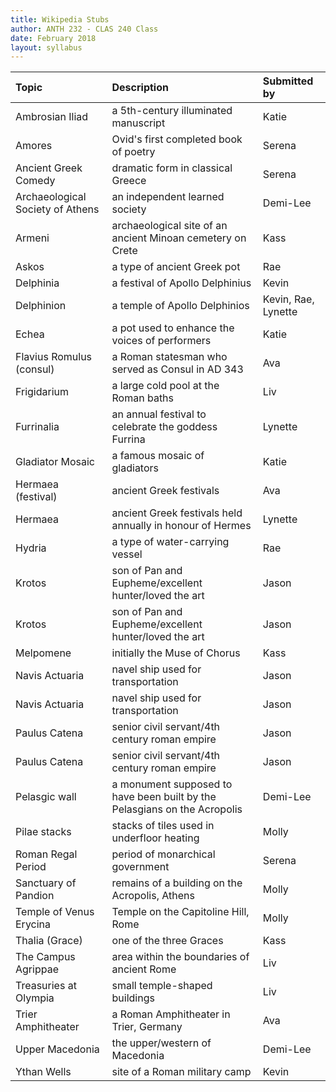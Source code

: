 ```yaml
---
title: Wikipedia Stubs
author: ANTH 232 - CLAS 240 Class
date: February 2018
layout: syllabus
---
```


| Topic | Description | Submitted by |
|:---|:---|:---|
|Ambrosian Iliad | a 5th-century illuminated manuscript| Katie |
|Amores | Ovid's first completed book of poetry| Serena |
|Ancient Greek Comedy | dramatic form in classical Greece| Serena |
|Archaeological Society of Athens| an independent learned society | Demi-Lee |
|Armeni | archaeological site of an ancient Minoan cemetery on Crete | Kass |
|Askos | a type of ancient Greek pot| Rae |
|Delphinia | a festival of Apollo Delphinius| Kevin |
|Delphinion | a temple of Apollo Delphinios| Kevin, Rae, Lynette |
|Echea | a pot used to enhance the voices of performers | Katie |
|Flavius Romulus (consul) | a Roman statesman who served as Consul in AD 343| Ava |
|Frigidarium| a large cold pool at the Roman baths| Liv |
|Furrinalia | an annual festival to celebrate the goddess Furrina| Lynette |
|Gladiator Mosaic | a famous mosaic of gladiators| Katie |
|Hermaea (festival) | ancient Greek festivals| Ava |
|Hermaea | ancient Greek festivals held annually in honour of Hermes| Lynette |
|Hydria | a type of water-carrying vessel| Rae |
|Krotos | son of Pan and Eupheme/excellent hunter/loved the art| Jason |
|Krotos | son of Pan and Eupheme/excellent hunter/loved the art| Jason |
|Melpomene | initially the Muse of Chorus | Kass |
|Navis Actuaria | navel ship used for transportation| Jason |
|Navis Actuaria | navel ship used for transportation| Jason |
|Paulus Catena | senior civil servant/4th century roman empire| Jason |
|Paulus Catena | senior civil servant/4th century roman empire| Jason |
|Pelasgic wall| a monument supposed to have been built by the Pelasgians on the Acropolis| Demi-Lee |
|Pilae stacks | stacks of tiles used in underfloor heating | Molly
|Roman Regal Period | period of monarchical government | Serena |
|Sanctuary of Pandion | remains of a building on the Acropolis, Athens | Molly |
|Temple of Venus Erycina | Temple on the Capitoline Hill, Rome | Molly
|Thalia (Grace) | one of the three Graces | Kass |
|The Campus Agrippae| area within the boundaries of ancient Rome | Liv |
|Treasuries at Olympia| small temple-shaped buildings | Liv |
|Trier Amphitheater | a Roman Amphitheater in Trier, Germany | Ava |
|Upper Macedonia| the upper/western of Macedonia | Demi-Lee |
|Ythan Wells | site of a Roman military camp| Kevin |
